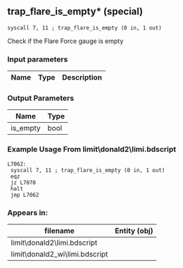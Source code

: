 ## trap_flare_is_empty* (special)

`syscall 7, 11 ; trap_flare_is_empty (0 in, 1 out)`

Check if the Flare Force gauge is empty

### Input parameters
| Name | Type | Description
|------|------|------------


### Output Parameters
| Name | Type
|------|-----
| is_empty   | bool   
### Example Usage From limit\donald2\limi.bdscript
```plaintext
L7062:
 syscall 7, 11 ; trap_flare_is_empty (0 in, 1 out)
 eqz 
 jz L7070
 halt 
 jmp L7062
```


### Appears in:
| filename | Entity (obj)
|----------|-------------
| limit\donald2\limi.bdscript       |           
| limit\donald2_wi\limi.bdscript       |           




